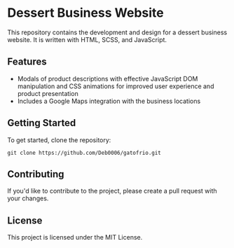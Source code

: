 # Dessert Business Website
This repository contains the development and design for a dessert business website. It is written with HTML, SCSS, and JavaScript.

## Features
- Modals of product descriptions with effective JavaScript DOM manipulation and CSS animations for improved user experience and product presentation
- Includes a Google Maps integration with the business locations

## Getting Started
To get started, clone the repository:
```
git clone https://github.com/Deb0006/gatofrio.git
```

## Contributing
If you'd like to contribute to the project, please create a pull request with your changes.

## License
This project is licensed under the MIT License.
